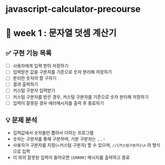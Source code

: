 # javascript-calculator-precourse

# **🤜 week 1 : 문자열 덧셈 계산기**

## ✅ 구현 기능 목록

- [ ] 사용자에게 입력 받아 저장하기
- [ ] 입력받은 값을 구분자를 기준으로 숫자 분리해 저장하기
- [ ] 분리한 숫자의 합 구하기
- [ ] 결과 출력하기
- [ ] 커스텀 구분자 입력받기
- [ ] 커스텀 구분자를 받은 경우, 커스텀 구분자를 기준으로 숫자 분리해 저장하기
- [ ] 입력이 잘못된 경우 에러메시지를 출력 후 종료하기

## 💡 문제 분석

- 입력값에서 숫자들만 뽑아서 더하는 프로그램
- 숫자는 구분자를 통해 구분하며, 기본 구분자는 `,` , `:`
- 사용자가 구분자를 지정(=커스텀 구분자) 할 수 있으며, `//{커스텀구분자}\n` 의 형식으로 입력
- 이 외의 잘못된 입력이 들어오면 `[ERROR]` 메시지를 출력하고 종료
